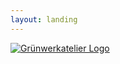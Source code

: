 ```yaml
---
layout: landing
---
```

<div class="landing-hero">
  <a href="{{ "/home" | relative_url }}">
    <img src="{{ "/assets/img/hero-logo.jpg" | relative_url }}" alt="Grünwerkatelier Logo" />
  </a>
</div>

